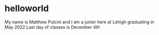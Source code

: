 # helloworld
My name is Matthew Pulcini and I am a junior here at Lehigh graduating in May 2022
Last day of classes is December 4th
